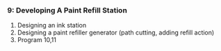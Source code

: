 ### 9: Developing A Paint Refill Station 
1. Designing an ink station
2. Designing a paint refiller generator (path cutting, adding refill action)
3. Program 10,11
